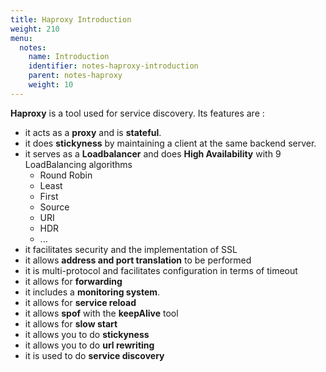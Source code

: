```yaml
---
title: Haproxy Introduction
weight: 210
menu:
  notes:
    name: Introduction
    identifier: notes-haproxy-introduction
    parent: notes-haproxy
    weight: 10
---
```


**Haproxy** is a tool used for service discovery. Its features are :
- it acts as a **proxy** and is **stateful**.
- it does **stickyness** by maintaining a client at the same backend server.
- it serves as a **Loadbalancer** and does **High Availability** with 9 LoadBalancing algorithms
  - Round Robin
  - Least
  - First
  - Source
  - URI
  - HDR
  - ...
- it facilitates security and the implementation of SSL
- it allows **address and port translation** to be performed
- it is multi-protocol and facilitates configuration in terms of timeout
- it allows for **forwarding**
- it includes a **monitoring system**.
- it allows for **service reload**
- it allows **spof** with the **keepAlive** tool
- it allows for **slow start**
- it allows you to do **stickyness**
- it allows you to do **url rewriting**
- it is used to do **service discovery**